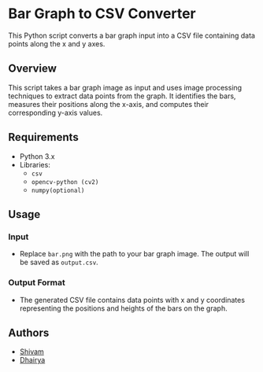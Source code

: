 # Bar Graph to CSV Converter

This Python script converts a bar graph input into a CSV file containing data points along the x and y axes.

## Overview

This script takes a bar graph image as input and uses image processing techniques to extract data points from the graph. It identifies the bars, measures their positions along the x-axis, and computes their corresponding y-axis values.

## Requirements

- Python 3.x
- Libraries:
  - `csv`
  - `opencv-python (cv2)`
  - `numpy(optional)`

## Usage

### Input
- Replace `bar.png` with the path to your bar graph image. The output will be saved as `output.csv`.

### Output Format
- The generated CSV file contains data points with x and y coordinates representing the positions and heights of the bars on the graph.

## Authors
- [Shivam](https://github.com/mavihS-0)
- [Dhairya](https://github.com/Dhaaairyaa)
